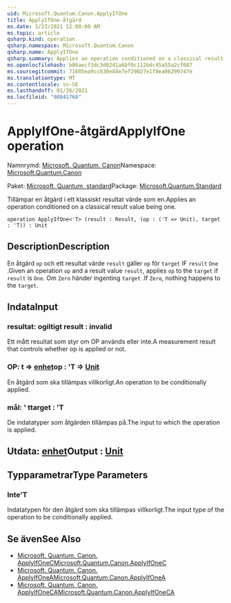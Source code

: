 ```yaml
---
uid: Microsoft.Quantum.Canon.ApplyIfOne
title: ApplyIfOne-åtgärd
ms.date: 1/23/2021 12:00:00 AM
ms.topic: article
qsharp.kind: operation
qsharp.namespace: Microsoft.Quantum.Canon
qsharp.name: ApplyIfOne
qsharp.summary: Applies an operation conditioned on a classical result value being one.
ms.openlocfilehash: b86aecf3dc3d02d1a6bf0c112bdc45a55a2cf087
ms.sourcegitcommit: 71605ea9cc630e84e7ef29027e1f0ea06299747e
ms.translationtype: MT
ms.contentlocale: sv-SE
ms.lasthandoff: 01/26/2021
ms.locfileid: "98841768"
---
```

# <a name="applyifone-operation"></a><span data-ttu-id="c98a4-102">ApplyIfOne-åtgärd</span><span class="sxs-lookup"><span data-stu-id="c98a4-102">ApplyIfOne operation</span></span>

<span data-ttu-id="c98a4-103">Namnrymd: [Microsoft. Quantum. Canon](xref:Microsoft.Quantum.Canon)</span><span class="sxs-lookup"><span data-stu-id="c98a4-103">Namespace: [Microsoft.Quantum.Canon](xref:Microsoft.Quantum.Canon)</span></span>

<span data-ttu-id="c98a4-104">Paket: [Microsoft. Quantum. standard](https://nuget.org/packages/Microsoft.Quantum.Standard)</span><span class="sxs-lookup"><span data-stu-id="c98a4-104">Package: [Microsoft.Quantum.Standard](https://nuget.org/packages/Microsoft.Quantum.Standard)</span></span>


<span data-ttu-id="c98a4-105">Tillämpar en åtgärd i ett klassiskt resultat värde som en.</span><span class="sxs-lookup"><span data-stu-id="c98a4-105">Applies an operation conditioned on a classical result value being one.</span></span>

```qsharp
operation ApplyIfOne<'T> (result : Result, (op : ('T => Unit), target : 'T)) : Unit
```


## <a name="description"></a><span data-ttu-id="c98a4-106">Description</span><span class="sxs-lookup"><span data-stu-id="c98a4-106">Description</span></span>

<span data-ttu-id="c98a4-107">En åtgärd `op` och ett resultat värde `result` gäller `op` för `target` IF `result` `One` .</span><span class="sxs-lookup"><span data-stu-id="c98a4-107">Given an operation `op` and a result value `result`, applies `op` to the `target` if `result` is `One`.</span></span> <span data-ttu-id="c98a4-108">Om `Zero` händer ingenting `target` .</span><span class="sxs-lookup"><span data-stu-id="c98a4-108">If `Zero`, nothing happens to the `target`.</span></span>

## <a name="input"></a><span data-ttu-id="c98a4-109">Indata</span><span class="sxs-lookup"><span data-stu-id="c98a4-109">Input</span></span>

### <a name="result--__invalidresult__"></a><span data-ttu-id="c98a4-110">resultat: __ogiltigt <Result>__</span><span class="sxs-lookup"><span data-stu-id="c98a4-110">result : __invalid<Result>__</span></span>

<span data-ttu-id="c98a4-111">Ett mått resultat som styr om OP används eller inte.</span><span class="sxs-lookup"><span data-stu-id="c98a4-111">A measurement result that controls whether op is applied or not.</span></span>


### <a name="op--t--unit"></a><span data-ttu-id="c98a4-112">OP: t => [enhet](xref:microsoft.quantum.lang-ref.unit)</span><span class="sxs-lookup"><span data-stu-id="c98a4-112">op : 'T => [Unit](xref:microsoft.quantum.lang-ref.unit)</span></span> 

<span data-ttu-id="c98a4-113">En åtgärd som ska tillämpas villkorligt.</span><span class="sxs-lookup"><span data-stu-id="c98a4-113">An operation to be conditionally applied.</span></span>


### <a name="target--t"></a><span data-ttu-id="c98a4-114">mål: ' t</span><span class="sxs-lookup"><span data-stu-id="c98a4-114">target : 'T</span></span>

<span data-ttu-id="c98a4-115">De indatatyper som åtgärden tillämpas på.</span><span class="sxs-lookup"><span data-stu-id="c98a4-115">The input to which the operation is applied.</span></span>



## <a name="output--unit"></a><span data-ttu-id="c98a4-116">Utdata: [enhet](xref:microsoft.quantum.lang-ref.unit)</span><span class="sxs-lookup"><span data-stu-id="c98a4-116">Output : [Unit](xref:microsoft.quantum.lang-ref.unit)</span></span>



## <a name="type-parameters"></a><span data-ttu-id="c98a4-117">Typparametrar</span><span class="sxs-lookup"><span data-stu-id="c98a4-117">Type Parameters</span></span>

### <a name="t"></a><span data-ttu-id="c98a4-118">Inte</span><span class="sxs-lookup"><span data-stu-id="c98a4-118">'T</span></span>

<span data-ttu-id="c98a4-119">Indatatypen för den åtgärd som ska tillämpas villkorligt.</span><span class="sxs-lookup"><span data-stu-id="c98a4-119">The input type of the operation to be conditionally applied.</span></span>

## <a name="see-also"></a><span data-ttu-id="c98a4-120">Se även</span><span class="sxs-lookup"><span data-stu-id="c98a4-120">See Also</span></span>

- [<span data-ttu-id="c98a4-121">Microsoft. Quantum. Canon. ApplyIfOneC</span><span class="sxs-lookup"><span data-stu-id="c98a4-121">Microsoft.Quantum.Canon.ApplyIfOneC</span></span>](xref:Microsoft.Quantum.Canon.ApplyIfOneC)
- [<span data-ttu-id="c98a4-122">Microsoft. Quantum. Canon. ApplyIfOneA</span><span class="sxs-lookup"><span data-stu-id="c98a4-122">Microsoft.Quantum.Canon.ApplyIfOneA</span></span>](xref:Microsoft.Quantum.Canon.ApplyIfOneA)
- [<span data-ttu-id="c98a4-123">Microsoft. Quantum. Canon. ApplyIfOneCA</span><span class="sxs-lookup"><span data-stu-id="c98a4-123">Microsoft.Quantum.Canon.ApplyIfOneCA</span></span>](xref:Microsoft.Quantum.Canon.ApplyIfOneCA)